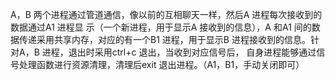   A，B 两个进程通过管道通信，像以前的互相聊天一样，然后A 进程每次接收到的数据通过A1 进程显
示（一个新进程，用于显示A 接收到的信息），A 和A1 间的数据传递采用共享内存，对应的有一个B1
进程，用于显示B 进程接收到的信息。针对A，B 进程，退出时采用ctrl+c 退出，当收到对应信号后，
自身进程能够通过信号处理函数进行资源清理，清理后exit 退出进程。（A1，B1，手动关闭即可）


